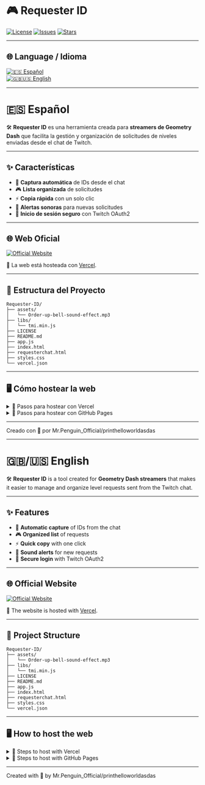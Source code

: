 # 🎮 Requester ID 

[![License](https://img.shields.io/github/license/printhelloworldasdas/Requester-ID?color=8e44ad)](LICENSE) 
[![Issues](https://img.shields.io/github/issues/printhelloworldasdas/Requester-ID?color=9b59b6)](https://github.com/printhelloworldasdas/Requester-ID/issues) 
[![Stars](https://img.shields.io/github/stars/printhelloworldasdas/Requester-ID?style=social&color=8e44ad)](https://github.com/printhelloworldasdas/Requester-ID/stargazers)

---

## 🌐 Language / Idioma

[![🇪🇸 Español](https://img.shields.io/badge/🇪🇸%20Español-8e44ad?style=for-the-badge)](#-español)  
[![🇬🇧🇺🇸 English](https://img.shields.io/badge/🇬🇧🇺🇸%20English-8e44ad?style=for-the-badge)](#-english)

---

# 🇪🇸 Español

🛠️ **Requester ID** es una herramienta creada para **streamers de Geometry Dash** que facilita la gestión y organización de solicitudes de niveles enviadas desde el chat de Twitch.

---

## ✨ Características

- 📌 **Captura automática** de IDs desde el chat
- 🎮 **Lista organizada** de solicitudes
- ⚡ **Copia rápida** con un solo clic
- 🔔 **Alertas sonoras** para nuevas solicitudes
- 🔑 **Inicio de sesión seguro** con Twitch OAuth2

---

## 🌐 Web Oficial

[![Official Website](https://img.shields.io/badge/🌐%20Web%20Oficial-8e44ad?style=for-the-badge&logoColor=white)](https://requester-bot.vercel.app/)

🚀 La web está hosteada con [Vercel](https://vercel.com).

---

## 📂 Estructura del Proyecto

```
Requester-ID/
├── assets/
│   └── Order-up-bell-sound-effect.mp3
├── libs/
│   └── tmi.min.js
├── LICENSE
├── README.md
├── app.js
├── index.html
├── requesterchat.html
├── styles.css
└── vercel.json
```

---

## 🖥️ Cómo hostear la web

<details><summary>🚀 Pasos para hostear con Vercel</summary>

1. Haz un **Fork** del repositorio.
   
   [![🍴 Hacer Fork](https://img.shields.io/badge/🍴%20Hacer%20Fork-grey?style=for-the-badge&logo=github&logoColor=white&color=2c2c2c)](https://github.com/printhelloworldasdas/Requester-ID/fork)

2. Ve a **[Vercel](https://vercel.app)**, inicia sesión con **github** y selecciona el repositorio que has creado.

3. Copia la URL del deploy y **añade al final** `/requester` para que funcione.
   - Ejemplo: `https://tu-usuario.vercel.app/requester`

4. Ve a **[Twitch Apps](https://dev.twitch.tv/console/apps)** y crea una nueva aplicación:
   - Ponle el nombre que quieras.
   - En **URL de redireccionamiento de OAuth** pega la URL con `/requester`.
   - En **Categoría** elige **Browser Extension**.
   - En **Tipo de cliente** elige **Público**.
   - Pulsa **Crear**.

5. Pulsa **Administrar** en la app creada y copia el **ID de cliente**.

6. En tu fork, abre `index.html` y `app.js`:
   - Busca `YourTwitchClientId` en ambos archivos.
   - Reemplázalo por el ID de cliente que copiaste.
   - Guarda y haz push.

7. Espera a que Vercel actualice el deploy automáticamente.

8. Ya está listo para usar. 🎉

</details>

<details><summary>📁 Pasos para hostear con GitHub Pages</summary>

Proximamente...

</details>

---

Creado con 💜 por Mr.Penguin_Official/printhelloworldasdas

---

# 🇬🇧/🇺🇸 English

🛠️ **Requester ID** is a tool created for **Geometry Dash streamers** that makes it easier to manage and organize level requests sent from the Twitch chat.

---

## ✨ Features

- 📌 **Automatic capture** of IDs from the chat
- 🎮 **Organized list** of requests
- ⚡ **Quick copy** with one click
- 🔔 **Sound alerts** for new requests
- 🔑 **Secure login** with Twitch OAuth2

---

## 🌐 Official Website

[![Official Website](https://img.shields.io/badge/🌐%20Official%20Website-8e44ad?style=for-the-badge&logoColor=white)](https://requester-bot.vercel.app/)

🚀 The website is hosted with [Vercel](https://vercel.com).

---

## 📂 Project Structure

```
Requester-ID/
├── assets/
│   └── Order-up-bell-sound-effect.mp3
├── libs/
│   └── tmi.min.js
├── LICENSE
├── README.md
├── app.js
├── index.html
├── requesterchat.html
├── styles.css
└── vercel.json
```

---

## 🖥️ How to host the web

<details><summary>🚀 Steps to host with Vercel</summary>

1. Make a **Fork** of the repository.
   
   [![🍴 Fork](https://img.shields.io/badge/🍴%20Fork-grey?style=for-the-badge&logo=github&logoColor=white&color=2c2c2c)](https://github.com/printhelloworldasdas/Requester-ID/fork)

2. Go to **[Vercel](https://vercel.app)**, sign in with **github** and select the repository you created.

3. Copy the deploy URL and **add at the end** `/requester` to make it work.
   - Example: `https://your-username.vercel.app/requester`

4. Go to **[Twitch Apps](https://dev.twitch.tv/console/apps)** and create a new application:
   - Give it any name you want.
   - In **OAuth redirect URL** paste the URL with `/requester`.
   - In **Category** choose **Browser Extension**.
   - In **Client type** choose **Public**.
   - Click **Create**.

5. Click **Manage** on the created app and copy the **Client ID**.

6. In your fork, open `index.html` and `app.js`:
   - Search for `YourTwitchClientId` in both files.
   - Replace it with the Client ID you copied.
   - Save and push.

7. Wait for Vercel to automatically update the deploy.

8. It's ready to use. 🎉

</details>

<details><summary>📁 Steps to host with GitHub Pages</summary>

Coming soon...

</details>

---

Created with 💜 by Mr.Penguin_Official/printhelloworldasdas
